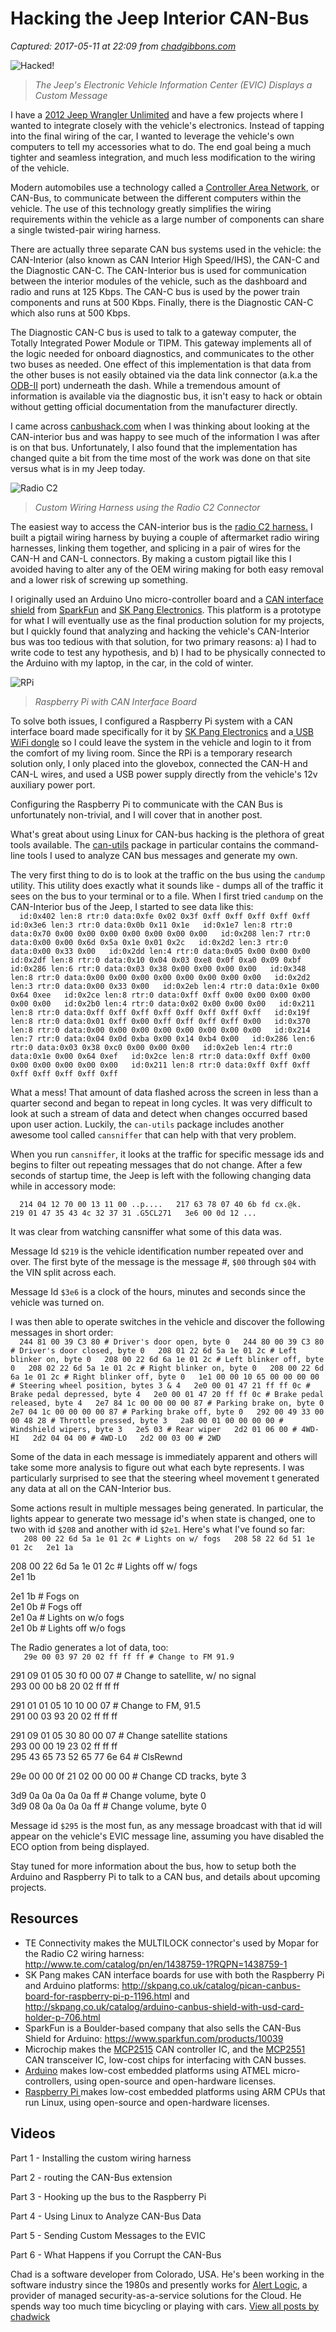 # Hacking the Jeep Interior CAN-Bus

_Captured: 2017-05-11 at 22:09 from [chadgibbons.com](http://chadgibbons.com/2013/12/29/hacking-the-jeep-interior-can-bus/)_

![Hacked!](http://farm8.staticflickr.com/7457/11606646036_53906dbf74_z.jpg)

> _The Jeep's Electronic Vehicle Information Center (EVIC) Displays a Custom Message_

I have a [2012 Jeep Wrangler Unlimited](http://www.jeep.com/en/2012/wrangler_unlimited/) and have a few projects where I wanted to integrate closely with the vehicle's electronics. Instead of tapping into the final wiring of the car, I wanted to leverage the vehicle's own computers to tell my accessories what to do. The end goal being a much tighter and seamless integration, and much less modification to the wiring of the vehicle.

Modern automobiles use a technology called a [Controller Area Network](http://en.wikipedia.org/wiki/CAN_bus), or CAN-Bus, to communicate between the different computers within the vehicle. The use of this technology greatly simplifies the wiring requirements within the vehicle as a large number of components can share a single twisted-pair wiring harness.

There are actually three separate CAN bus systems used in the vehicle: the CAN-Interior (also known as CAN Interior High Speed/IHS), the CAN-C and the Diagnostic CAN-C. The CAN-Interior bus is used for communication between the interior modules of the vehicle, such as the dashboard and radio and runs at 125 Kbps. The CAN-C bus is used by the power train components and runs at 500 Kbps. Finally, there is the Diagnostic CAN-C which also runs at 500 Kbps.

The Diagnostic CAN-C bus is used to talk to a gateway computer, the Totally Integrated Power Module or TIPM. This gateway implements all of the logic needed for onboard diagnostics, and communicates to the other two buses as needed. One effect of this implementation is that data from the other buses is not easily obtained via the data link connector (a.k.a the [ODB-II](http://en.wikipedia.org/wiki/On-board_diagnostics) port) underneath the dash. While a tremendous amount of information is available via the diagnostic bus, it isn't easy to hack or obtain without getting official documentation from the manufacturer directly.

I came across [canbushack.com](http://canbushack.com) when I was thinking about looking at the CAN-interior bus and was happy to see much of the information I was after is on that bus. Unfortunately, I also found that the implementation has changed quite a bit from the time most of the work was done on that site versus what is in my Jeep today.

![Radio C2](http://farm3.staticflickr.com/2836/11606108833_e549534e1f_z.jpg)

> _Custom Wiring Harness using the Radio C2 Connector_

The easiest way to access the CAN-interior bus is the [radio C2 harness.](http://connectors.dcctools.com/details.htm?id=77646) I built a pigtail wiring harness by buying a couple of aftermarket radio wiring harnesses, linking them together, and splicing in a pair of wires for the CAN-H and CAN-L connectors. By making a custom pigtail like this I avoided having to alter any of the OEM wiring making for both easy removal and a lower risk of screwing up something.

I originally used an Arduino Uno micro-controller board and a [CAN interface shield](https://www.sparkfun.com/products/10039) from [SparkFun](http://www.sparkfun.com) and [SK Pang Electronics](http://skpang.co.uk/catalog/arduino-canbus-shield-with-usd-card-holder-p-706.html). This platform is a prototype for what I will eventually use as the final production solution for my projects, but I quickly found that analyzing and hacking the vehicle's CAN-Interior bus was too tedious with that solution, for two primary reasons: a) I had to write code to test any hypothesis, and b) I had to be physically connected to the Arduino with my laptop, in the car, in the cold of winter.

![RPi](http://farm3.staticflickr.com/2867/11606106573_36e23f3b38_z.jpg)

> _Raspberry Pi with CAN Interface Board_

To solve both issues, I configured a Raspberry Pi system with a CAN interface board made specifically for it by [SK Pang Electronics](http://skpang.co.uk/catalog/pican-canbus-board-for-raspberry-pi-p-1196.html) and a[ USB WiFi dongle](http://www.amazon.com/gp/product/B003MTTJOY/ref=oh_details_o05_s01_i00) so I could leave the system in the vehicle and login to it from the comfort of my living room. Since the RPi is a temporary research solution only, I only placed into the glovebox, connected the CAN-H and CAN-L wires, and used a USB power supply directly from the vehicle's 12v auxiliary power port.

Configuring the Raspberry Pi to communicate with the CAN Bus is unfortunately non-trivial, and I will cover that in another post.

What's great about using Linux for CAN-bus hacking is the plethora of great tools available. The [can-utils](https://gitorious.org/linux-can/can-utils) package in particular contains the command-line tools I used to analyze CAN bus messages and generate my own.

The very first thing to do is to look at the traffic on the bus using the `candump` utility. This utility does exactly what it sounds like - dumps all of the traffic it sees on the bus to your terminal or to a file. When I first tried `candump` on the CAN-Interior bus of the Jeep, I started to see data like this:  
`  
id:0x402 len:8 rtr:0 data:0xfe 0x02 0x3f 0xff 0xff 0xff 0xff 0xff  
id:0x3e6 len:3 rtr:0 data:0x0b 0x11 0x1e  
id:0x1e7 len:8 rtr:0 data:0x70 0x00 0x00 0x00 0x00 0x00 0x00 0x00  
id:0x208 len:7 rtr:0 data:0x00 0x00 0x6d 0x5a 0x1e 0x01 0x2c  
id:0x2d2 len:3 rtr:0 data:0x00 0x33 0x00  
id:0x2dd len:4 rtr:0 data:0x05 0x00 0x00 0x00  
id:0x2df len:8 rtr:0 data:0x10 0x04 0x03 0xe8 0x0f 0xa0 0x09 0xbf  
id:0x286 len:6 rtr:0 data:0x03 0x38 0x00 0x00 0x00 0x00  
id:0x348 len:8 rtr:0 data:0x00 0x00 0x00 0x00 0x00 0x00 0x00 0x00  
id:0x2d2 len:3 rtr:0 data:0x00 0x33 0x00  
id:0x2eb len:4 rtr:0 data:0x1e 0x00 0x64 0xee  
id:0x2ce len:8 rtr:0 data:0xff 0xff 0x00 0x00 0x00 0x00 0x00 0x00  
id:0x2b0 len:4 rtr:0 data:0x02 0x00 0x00 0x00  
id:0x211 len:8 rtr:0 data:0xff 0xff 0xff 0xff 0xff 0xff 0xff 0xff  
id:0x19f len:8 rtr:0 data:0x01 0xff 0x00 0xff 0xff 0xff 0xff 0x00  
id:0x370 len:8 rtr:0 data:0x00 0x00 0x00 0x00 0x00 0x00 0x00 0x00  
id:0x214 len:7 rtr:0 data:0x04 0x0d 0xba 0x00 0x14 0xb4 0x00  
id:0x286 len:6 rtr:0 data:0x03 0x38 0xc0 0x00 0x00 0x00  
id:0x2eb len:4 rtr:0 data:0x1e 0x00 0x64 0xef  
id:0x2ce len:8 rtr:0 data:0xff 0xff 0x00 0x00 0x00 0x00 0x00 0x00  
id:0x211 len:8 rtr:0 data:0xff 0xff 0xff 0xff 0xff 0xff 0xff 0xff  
`

What a mess! That amount of data flashed across the screen in less than a quarter second and began to repeat in long cycles. It was very difficult to look at such a stream of data and detect when changes occurred based upon user action. Luckily, the `can-utils` package includes another awesome tool called `cansniffer` that can help with that very problem.

When you run `cansniffer`, it looks at the traffic for specific message ids and begins to filter out repeating messages that do not change. After a few seconds of startup time, the Jeep is left with the following changing data while in accessory mode:

`  
214 04 12 70 00 13 11 00 ..p....  
217 63 78 07 40 6b fd cx.@k.  
219 01 47 35 43 4c 32 37 31 .G5CL271  
3e6 00 0d 12 ...  
`

It was clear from watching cansniffer what some of this data was.

Message Id `$219` is the vehicle identification number repeated over and over. The first byte of the message is the message #, `$00` through `$04` with the VIN split across each.

Message Id `$3e6` is a clock of the hours, minutes and seconds since the vehicle was turned on.

I was then able to operate switches in the vehicle and discover the following messages in short order:  
`  
244 81 00 39 C3 80 # Driver's door open, byte 0  
244 80 00 39 C3 80 # Driver's door closed, byte 0  
208 01 22 6d 5a 1e 01 2c # Left blinker on, byte 0  
208 00 22 6d 6a 1e 01 2c # Left blinker off, byte 0  
208 02 22 6d 5a 1e 01 2c # Right blinker on, byte 0  
208 00 22 6d 6a 1e 01 2c # Right blinker off, byte 0  
1e1 00 00 10 65 00 00 00 00 # Steering wheel position, bytes 3 & 4  
2e0 00 01 47 21 ff ff 0c # Brake pedal depressed, byte 4  
2e0 00 01 47 20 ff ff 0c # Brake pedal released, byte 4  
2e7 84 1c 00 00 00 00 87 # Parking brake on, byte 0  
2e7 04 1c 00 00 00 00 87 # Parking brake off, byte 0  
292 00 49 33 00 00 48 28 # Throttle pressed, byte 3  
2a8 00 01 00 00 00 00 # Windshield wipers, byte 3  
2e5 03 # Rear wiper  
2d2 01 06 00 # 4WD-HI  
2d2 04 04 00 # 4WD-LO  
2d2 00 03 00 # 2WD  
`

Some of the data in each message is immediately apparent and others will take some more analysis to figure out what each byte represents. I was particularly surprised to see that the steering wheel movement t generated any data at all on the CAN-Interior bus.

Some actions result in multiple messages being generated. In particular, the lights appear to generate two message id's when state is changed, one to two with id `$208` and another with id `$2e1`. Here's what I've found so far:  
`  
208 00 22 6d 5a 1e 01 2c # Lights on w/ fogs  
208 58 22 6d 51 1e 01 2c  
2e1 1a`

208 00 22 6d 5a 1e 01 2c # Lights off w/ fogs  
2e1 1b

2e1 1b # Fogs on  
2e1 0b # Fogs off  
2e1 0a # Lights on w/o fogs  
2e1 0b # Lights off w/o fogs

The Radio generates a lot of data, too:  
`  
29e 00 03 97 20 02 ff ff ff # Change to FM 91.9`

291 09 01 05 30 f0 00 07 # Change to satellite, w/ no signal  
293 00 00 b8 20 02 ff ff ff

291 01 01 05 10 10 00 07 # Change to FM, 91.5  
291 00 03 93 20 02 ff ff ff

291 09 01 05 30 80 00 07 # Change satellite stations  
293 00 00 19 23 02 ff ff ff  
295 43 65 73 52 65 77 6e 64 # ClsRewnd

29e 00 00 0f 21 02 00 00 00 # Change CD tracks, byte 3

3d9 0a 0a 0a 0a 0a ff # Change volume, byte 0  
3d9 08 0a 0a 0a 0a ff # Change volume, byte 0

Message id `$295` is the most fun, as any message broadcast with that id will appear on the vehicle's EVIC message line, assuming you have disabled the ECO option from being displayed.

Stay tuned for more information about the bus, how to setup both the Arduino and Raspberry Pi to talk to a CAN bus, and details about upcoming projects.

## Resources

  * TE Connectivity makes the MULTILOCK connector's used by Mopar for the Radio C2 wiring harness: <http://www.te.com/catalog/pn/en/1438759-1?RQPN=1438759-1>
  * SK Pang makes CAN interface boards for use with both the Raspberry Pi and Arduino platforms: <http://skpang.co.uk/catalog/pican-canbus-board-for-raspberry-pi-p-1196.htm>l and <http://skpang.co.uk/catalog/arduino-canbus-shield-with-usd-card-holder-p-706.html>
  * SparkFun is a Boulder-based company that also sells the CAN-Bus Shield for Arduino: <https://www.sparkfun.com/products/10039>
  * Microchip makes the [MCP2515](http://www.microchip.com/wwwproducts/Devices.aspx?dDocName=en010406) CAN controller IC, and the [MCP2551](http://www.microchip.com/wwwproducts/Devices.aspx?dDocName=en010405) CAN transceiver IC, low-cost chips for interfacing with CAN busses.
  * [Arduino](http://arduino.cc/) makes low-cost embedded platforms using ATMEL micro-controllers, using open-source and open-hardware licenses.
  * [Raspberry Pi ](http://www.raspberrypi.org)makes low-cost embedded platforms using ARM CPUs that run Linux, using open-source and open-hardware licenses.

## Videos

Part 1 - Installing the custom wiring harness

Part 2 - routing the CAN-Bus extension

Part 3 - Hooking up the bus to the Raspberry Pi

Part 4 - Using Linux to Analyze CAN-Bus Data

Part 5 - Sending Custom Messages to the EVIC

Part 6 - What Happens if you Corrupt the CAN-Bus

Chad is a software developer from Colorado, USA. He's been working in the software industry since the 1980s and presently works for [Alert Logic](http://www.alertlogic.com), a provider of managed security-as-a-service solutions for the Cloud. He spends way too much time bicycling or playing with cars. [ View all posts by chadwick ](http://chadgibbons.com/author/chadwick/)
